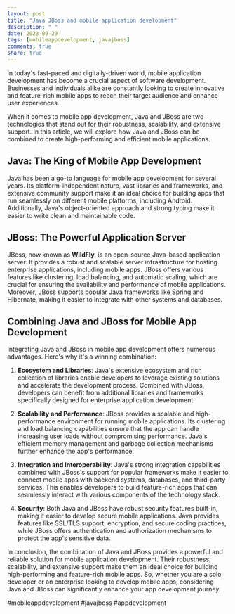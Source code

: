 ```yaml
---
layout: post
title: "Java JBoss and mobile application development"
description: " "
date: 2023-09-29
tags: [mobileappdevelopment, javajboss]
comments: true
share: true
---
```


In today's fast-paced and digitally-driven world, mobile application development has become a crucial aspect of software development. Businesses and individuals alike are constantly looking to create innovative and feature-rich mobile apps to reach their target audience and enhance user experiences. 

When it comes to mobile app development, Java and JBoss are two technologies that stand out for their robustness, scalability, and extensive support. In this article, we will explore how Java and JBoss can be combined to create high-performing and efficient mobile applications.

## Java: The King of Mobile App Development

Java has been a go-to language for mobile app development for several years. Its platform-independent nature, vast libraries and frameworks, and extensive community support make it an ideal choice for building apps that run seamlessly on different mobile platforms, including Android. Additionally, Java's object-oriented approach and strong typing make it easier to write clean and maintainable code.

## JBoss: The Powerful Application Server

JBoss, now known as **WildFly**, is an open-source Java-based application server. It provides a robust and scalable server infrastructure for hosting enterprise applications, including mobile apps. JBoss offers various features like clustering, load balancing, and automatic scaling, which are crucial for ensuring the availability and performance of mobile applications. Moreover, JBoss supports popular Java frameworks like Spring and Hibernate, making it easier to integrate with other systems and databases.

## Combining Java and JBoss for Mobile App Development

Integrating Java and JBoss in mobile app development offers numerous advantages. Here's why it's a winning combination:

1. **Ecosystem and Libraries**: Java's extensive ecosystem and rich collection of libraries enable developers to leverage existing solutions and accelerate the development process. Combined with JBoss, developers can benefit from additional libraries and frameworks specifically designed for enterprise application development.

2. **Scalability and Performance**: JBoss provides a scalable and high-performance environment for running mobile applications. Its clustering and load balancing capabilities ensure that the app can handle increasing user loads without compromising performance. Java's efficient memory management and garbage collection mechanisms further enhance the app's performance.

3. **Integration and Interoperability**: Java's strong integration capabilities combined with JBoss's support for popular frameworks make it easier to connect mobile apps with backend systems, databases, and third-party services. This enables developers to build feature-rich apps that can seamlessly interact with various components of the technology stack.

4. **Security**: Both Java and JBoss have robust security features built-in, making it easier to develop secure mobile applications. Java provides features like SSL/TLS support, encryption, and secure coding practices, while JBoss offers authentication and authorization mechanisms to protect the app's sensitive data.

In conclusion, the combination of Java and JBoss provides a powerful and reliable solution for mobile application development. Their robustness, scalability, and extensive support make them an ideal choice for building high-performing and feature-rich mobile apps. So, whether you are a solo developer or an enterprise looking to develop mobile apps, considering Java and JBoss can significantly enhance your app development journey.

#mobileappdevelopment #javajboss #appdevelopment